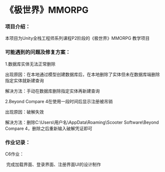 # 《极世界》MMORPG

### 项目介绍：

本项目为Unity全栈工程师系列课程P2阶段的《极世界》MMORPG 教学项目

### 可能遇到的问题及修复方案：

1.数据库实体无法正常删除

出现原因：在本地通过模型创建数据库后，在本地删除了实体但未在数据库端删除指定实体就新建查询

解决方法：手动在数据库删除指定实体再新建查询

2.Beyond Compare 4在使用一段时间后显示注册被吊销

出现原因：破解失效

解决方法：删除C:\Users\用户名\AppData\Roaming\Scooter Software\Beyond Compare 4，删除之后重新输入破解凭证即可

### 作业记录：

C6作业：

​	完成加载界面、登录界面、注册界面UI的设计制作